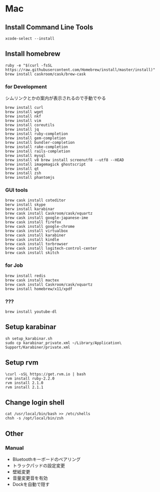 # Mac
## Install Command Line Tools
```shell
xcode-select --install
```

## Install homebrew
```shell
ruby -e "$(curl -fsSL https://raw.githubusercontent.com/Homebrew/install/master/install)"
brew install caskroom/cask/brew-cask
```

### for Development
シムリンクとかの案内が表示されるので手動でやる
```
brew install curl
brew install wget
brew install nkf
brew install vim
brew install coreutils
brew install jq
brew install ruby-completion
brew install gem-completion
brew install bundler-completion
brew install rake-completion
brew install rails-completion
brew install mysql
brew install v8 brew install screenutf8 --utf8 --HEAD
brew install imagemagick ghostscript
brew install qt
brew install zsh
brew install phantomjs
```

### GUI tools
```
brew cask install coteditor
berw install skype
berw install karabinar
brew cask install Caskroom/cask/xquartz
brew cask install google-japanese-ime
brew cask install firefox
brew cask install google-chrome
brew cask install virtualbox
brew cask install karabiner
brew cask install kindle
brew cask install torbrowser
brew cask install logitech-control-center
brew cask install skitch
```
### for Job
```
brew install redis
brew cask install mactex
brew cask install Caskroom/cask/xquartz
brew install homebrew/x11/xpdf
```
### ???
```
brew install youtube-dl
```

## Setup karabinar
```shell
sh setup_karabinar.sh
sudo cp karabinar_private.xml ~/Library/Application\ Support/Karabiner/private.xml
```

## Setup rvm
```shell
\curl -sSL https://get.rvm.io | bash
rvm install ruby-2.2.0
rvm install 2.1.0
rvm install 2.1.1
```

## Change login shell
```
cat /usr/local/bin/bash >> /etc/shells
chsh -s /opt/local/bin/zsh
```

## Other
### Manual
* Bluetoothキーボードのペアリング
* トラックパッドの設定変更
* 壁紙変更
* 音量変更音を有効
* Dockを自動で隠す
